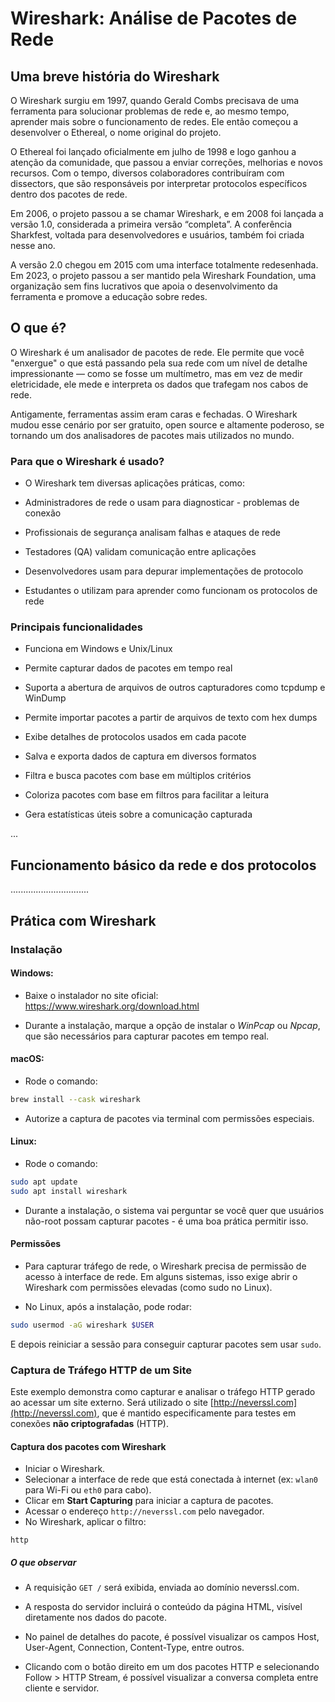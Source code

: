 # Wireshark: Análise de Pacotes de Rede

## Uma breve história do Wireshark

O Wireshark surgiu em 1997, quando Gerald Combs precisava de uma ferramenta para solucionar problemas de rede e, ao mesmo tempo, aprender mais sobre o funcionamento de redes. Ele então começou a desenvolver o Ethereal, o nome original do projeto.

O Ethereal foi lançado oficialmente em julho de 1998 e logo ganhou a atenção da comunidade, que passou a enviar correções, melhorias e novos recursos. Com o tempo, diversos colaboradores contribuíram com dissectors, que são responsáveis por interpretar protocolos específicos dentro dos pacotes de rede.

Em 2006, o projeto passou a se chamar Wireshark, e em 2008 foi lançada a versão 1.0, considerada a primeira versão “completa”. A conferência Sharkfest, voltada para desenvolvedores e usuários, também foi criada nesse ano.

A versão 2.0 chegou em 2015 com uma interface totalmente redesenhada. Em 2023, o projeto passou a ser mantido pela Wireshark Foundation, uma organização sem fins lucrativos que apoia o desenvolvimento da ferramenta e promove a educação sobre redes.

## O que é?

O Wireshark é um analisador de pacotes de rede. Ele permite que você "enxergue" o que está passando pela sua rede com um nível de detalhe impressionante — como se fosse um multímetro, mas em vez de medir eletricidade, ele mede e interpreta os dados que trafegam nos cabos de rede.

Antigamente, ferramentas assim eram caras e fechadas. O Wireshark mudou esse cenário por ser gratuito, open source e altamente poderoso, se tornando um dos analisadores de pacotes mais utilizados no mundo.

### Para que o Wireshark é usado?

- O Wireshark tem diversas aplicações práticas, como:

- Administradores de rede o usam para diagnosticar - problemas de conexão

- Profissionais de segurança analisam falhas e ataques de rede

- Testadores (QA) validam comunicação entre aplicações

- Desenvolvedores usam para depurar implementações de protocolo

- Estudantes o utilizam para aprender como funcionam os protocolos de rede

### Principais funcionalidades

- Funciona em Windows e Unix/Linux

- Permite capturar dados de pacotes em tempo real

- Suporta a abertura de arquivos de outros capturadores como tcpdump e WinDump

- Permite importar pacotes a partir de arquivos de texto com hex dumps

- Exibe detalhes de protocolos usados em cada pacote

- Salva e exporta dados de captura em diversos formatos

- Filtra e busca pacotes com base em múltiplos critérios

- Coloriza pacotes com base em filtros para facilitar a leitura

- Gera estatísticas úteis sobre a comunicação capturada

...

## Funcionamento básico da rede e dos protocolos

...............................


## Prática com Wireshark

### Instalação

#### Windows:

- Baixe o instalador no site oficial: https://www.wireshark.org/download.html

-  Durante a instalação, marque a opção de instalar o *WinPcap* ou *Npcap*, que são necessários para capturar pacotes em tempo real.

#### macOS:

- Rode o comando: 
```bash
brew install --cask wireshark
```

- Autorize a captura de pacotes via terminal com permissões especiais.

#### Linux:

- Rode o comando: 
```bash
sudo apt update
sudo apt install wireshark
```
- Durante a instalação, o sistema vai perguntar se você quer que usuários não-root possam capturar pacotes - é uma boa prática permitir isso.

#### Permissões

- Para capturar tráfego de rede, o Wireshark precisa de permissão de acesso à interface de rede. Em alguns sistemas, isso exige abrir o Wireshark com permissões elevadas (como sudo no Linux).

- No Linux, após a instalação, pode rodar:

```bash
sudo usermod -aG wireshark $USER
```

E depois reiniciar a sessão para conseguir capturar pacotes sem usar ```sudo```.

### Captura de Tráfego HTTP de um Site

Este exemplo demonstra como capturar e analisar o tráfego HTTP gerado ao acessar um site externo. Será utilizado o site [http://neverssl.com](http://neverssl.com), que é mantido especificamente para testes em conexões **não criptografadas** (HTTP).

#### Captura dos pacotes com Wireshark

- Iniciar o Wireshark.
- Selecionar a interface de rede que está conectada à internet (ex: `wlan0` para Wi-Fi ou `eth0` para cabo).
- Clicar em **Start Capturing** para iniciar a captura de pacotes.
- Acessar o endereço `http://neverssl.com` pelo navegador.
- No Wireshark, aplicar o filtro:

```wireshark
http
```

##### O que observar

- A requisição ```GET /``` será exibida, enviada ao domínio neverssl.com.
 
- A resposta do servidor incluirá o conteúdo da página HTML, visível diretamente nos dados do pacote.
 
- No painel de detalhes do pacote, é possível visualizar os campos Host, User-Agent, Connection, Content-Type, entre outros.

- Clicando com o botão direito em um dos pacotes HTTP e selecionando Follow > HTTP Stream, é possível visualizar a conversa completa entre cliente e servidor.

